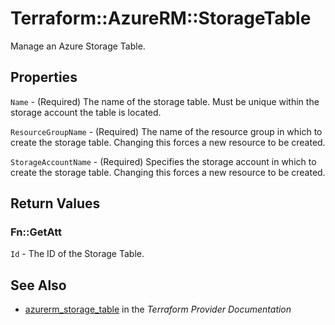 # Terraform::AzureRM::StorageTable

Manage an Azure Storage Table.

## Properties

`Name` - (Required) The name of the storage table. Must be unique within the storage account the table is located.

`ResourceGroupName` - (Required) The name of the resource group in which to create the storage table. Changing this forces a new resource to be created.

`StorageAccountName` - (Required) Specifies the storage account in which to create the storage table. Changing this forces a new resource to be created.


## Return Values

### Fn::GetAtt

`Id` - The ID of the Storage Table.

## See Also

* [azurerm_storage_table](https://www.terraform.io/docs/providers/azurerm/r/storage_table.html) in the _Terraform Provider Documentation_